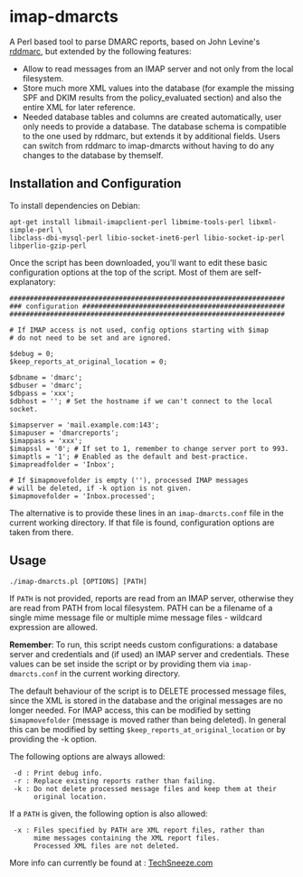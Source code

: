 # imap-dmarcts
A Perl based tool to parse DMARC reports, based on John Levine's [rddmarc](http://www.taugh.com/rddmarc/), but extended by the following features:
* Allow to read messages from an IMAP server and not only from the local filesystem.
* Store much more XML values into the database (for example the missing SPF and DKIM results from the policy_evaluated section) and also the entire XML for later reference.
* Needed database tables and columns are created automatically, user only needs to provide a database. The database schema is compatible to the one used by rddmarc, but extends it by additional fields. Users can switch from rddmarc to imap-dmarcts without having to do any changes to the database by themself.


## Installation and Configuration

To install dependencies on Debian:
```
apt-get install libmail-imapclient-perl libmime-tools-perl libxml-simple-perl \
libclass-dbi-mysql-perl libio-socket-inet6-perl libio-socket-ip-perl libperlio-gzip-perl
```
Once the script has been downloaded, you'll want to edit these basic configuration options at the top of the script.  Most of them are self-explanatory:
```
####################################################################
### configuration ##################################################
####################################################################

# If IMAP access is not used, config options starting with $imap
# do not need to be set and are ignored.

$debug = 0;
$keep_reports_at_original_location = 0;

$dbname = 'dmarc';
$dbuser = 'dmarc';
$dbpass = 'xxx';
$dbhost = ''; # Set the hostname if we can't connect to the local socket.

$imapserver = 'mail.example.com:143';
$imapuser = 'dmarcreports';
$imappass = 'xxx';
$imapssl = '0'; # If set to 1, remember to change server port to 993.
$imaptls = '1'; # Enabled as the default and best-practice.
$imapreadfolder = 'Inbox';

# If $imapmovefolder is empty (''), processed IMAP messages
# will be deleted, if -k option is not given.
$imapmovefolder = 'Inbox.processed';
```
The alternative is to provide these lines in an `imap-dmarcts.conf` file in the current working directory. If that file is found, configuration options are taken from there.

## Usage

```
./imap-dmarcts.pl [OPTIONS] [PATH]
```
If `PATH` is not provided, reports are read from an IMAP server, otherwise they are read from PATH from local filesystem. PATH can be a filename of a single mime message file or multiple mime message files - wildcard expression are allowed.

**Remember**: To run, this script needs custom configurations: a database server and credentials and (if used) an IMAP server and credentials. These values can be set inside the script or by providing them via `imap-dmarcts.conf` in the current working directory.

The default behaviour of the script is to DELETE processed message files, since the XML is stored in the database and the original messages are no longer needed. For IMAP access, this can be modified by setting `$imapmovefolder` (message is moved rather than being deleted). In general this can be modified by setting `$keep_reports_at_original_location` or by
providing the -k option.

The following options are always allowed:
```
 -d : Print debug info.
 -r : Replace existing reports rather than failing.
 -k : Do not delete processed message files and keep them at their
      original location.
```

If a `PATH` is given, the following option is also allowed:
```
 -x : Files specified by PATH are XML report files, rather than
      mime messages containing the XML report files.
      Processed XML files are not deleted.
```

More info can currently be found at : [TechSneeze.com](http://www.techsneeze.com/how-parse-dmarc-reports-imap/)
